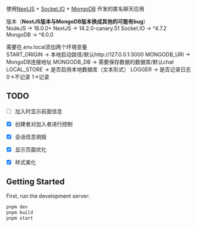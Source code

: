 使用[NextJS](https://nextjs.org/) + [Socket.IO](https://socket.io/zh-CN/) + [MongoDB](https://www.npmjs.com/package/mongodb) 开发的匿名聊天应用  

版本（**NextJS版本与MongoDB版本换成其他的可能有bug**）  
NodeJS -> 18.0.0+
NextJS -> 14.2.0-canary.51
Socket.IO -> ^4.7.2  
MongoDB -> ^6.0.0  

需要在.env.local添加两个环境变量  
START_ORIGIN -> 本地启动路径/默认http://127.0.0.1:3000
MONGODB_URI  -> MongoDB连接地址
MONGODB_DB   -> 需要保存数据的数据库/默认chat
LOCAL_STORE -> 是否启用本地数据库（文本形式）
LOGGER -> 是否记录日志 0->不记录 1->记录
## TODO

- [ ] 加入时显示前面信息
- [x] 创建者对加入者进行控制
- [x] 会话信息销毁
- [x] 显示页面优化
- [x] 样式美化


## Getting Started

First, run the development server:

```bash
pnpm dev
pnpm build
pnpm start
```

